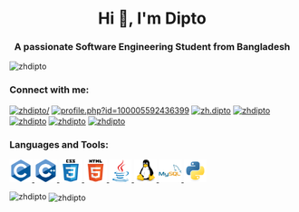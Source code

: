 <h1 align="center">Hi 👋, I'm Dipto</h1>
<h3 align="center">A passionate Software Engineering Student from Bangladesh</h3>

<p align="left"> <img src="https://komarev.com/ghpvc/?username=zhdipto&label=Profile%20views&color=0e75b6&style=flat" alt="zhdipto" /> </p>

<h3 align="left">Connect with me:</h3>
<p align="left">
<a href="https://linkedin.com/in/zhdipto/" target="blank"><img align="center" src="https://raw.githubusercontent.com/rahuldkjain/github-profile-readme-generator/master/src/images/icons/Social/linked-in-alt.svg" alt="zhdipto/" height="30" width="40" /></a>
<a href="https://fb.com/profile.php?id=100005592436399" target="blank"><img align="center" src="https://raw.githubusercontent.com/rahuldkjain/github-profile-readme-generator/master/src/images/icons/Social/facebook.svg" alt="profile.php?id=100005592436399" height="30" width="40" /></a>
<a href="https://instagram.com/zh.dipto" target="blank"><img align="center" src="https://raw.githubusercontent.com/rahuldkjain/github-profile-readme-generator/master/src/images/icons/Social/instagram.svg" alt="zh.dipto" height="30" width="40" /></a>
<a href="https://www.codechef.com/users/zhdipto" target="blank"><img align="center" src="https://cdn.jsdelivr.net/npm/simple-icons@3.1.0/icons/codechef.svg" alt="zhdipto" height="30" width="40" /></a>
<a href="https://www.hackerrank.com/zhdipto" target="blank"><img align="center" src="https://raw.githubusercontent.com/rahuldkjain/github-profile-readme-generator/master/src/images/icons/Social/hackerrank.svg" alt="zhdipto" height="30" width="40" /></a>
<a href="https://codeforces.com/profile/zhdipto" target="blank"><img align="center" src="https://raw.githubusercontent.com/rahuldkjain/github-profile-readme-generator/master/src/images/icons/Social/codeforces.svg" alt="zhdipto" height="30" width="40" /></a>
<a href="https://www.leetcode.com/zhdipto" target="blank"><img align="center" src="https://raw.githubusercontent.com/rahuldkjain/github-profile-readme-generator/master/src/images/icons/Social/leet-code.svg" alt="zhdipto" height="30" width="40" /></a>
</p>

<h3 align="left">Languages and Tools:</h3>
<p align="left"> <a href="https://www.cprogramming.com/" target="_blank" rel="noreferrer"> <img src="https://raw.githubusercontent.com/devicons/devicon/master/icons/c/c-original.svg" alt="c" width="40" height="40"/> </a> <a href="https://www.w3schools.com/cpp/" target="_blank" rel="noreferrer"> <img src="https://raw.githubusercontent.com/devicons/devicon/master/icons/cplusplus/cplusplus-original.svg" alt="cplusplus" width="40" height="40"/> </a> <a href="https://www.w3schools.com/css/" target="_blank" rel="noreferrer"> <img src="https://raw.githubusercontent.com/devicons/devicon/master/icons/css3/css3-original-wordmark.svg" alt="css3" width="40" height="40"/> </a> <a href="https://www.w3.org/html/" target="_blank" rel="noreferrer"> <img src="https://raw.githubusercontent.com/devicons/devicon/master/icons/html5/html5-original-wordmark.svg" alt="html5" width="40" height="40"/> </a> <a href="https://www.java.com" target="_blank" rel="noreferrer"> <img src="https://raw.githubusercontent.com/devicons/devicon/master/icons/java/java-original.svg" alt="java" width="40" height="40"/> </a> <a href="https://www.linux.org/" target="_blank" rel="noreferrer"> <img src="https://raw.githubusercontent.com/devicons/devicon/master/icons/linux/linux-original.svg" alt="linux" width="40" height="40"/> </a> <a href="https://www.mysql.com/" target="_blank" rel="noreferrer"> <img src="https://raw.githubusercontent.com/devicons/devicon/master/icons/mysql/mysql-original-wordmark.svg" alt="mysql" width="40" height="40"/> </a> <a href="https://www.python.org" target="_blank" rel="noreferrer"> <img src="https://raw.githubusercontent.com/devicons/devicon/master/icons/python/python-original.svg" alt="python" width="40" height="40"/> </a> </p>

<p><img align="left" src="https://github-readme-stats.vercel.app/api/top-langs?username=zhdipto&show_icons=true&locale=en&layout=compact" alt="zhdipto" /></p>

<p>&nbsp;<img align="center" src="https://github-readme-stats.vercel.app/api?username=zhdipto&show_icons=true&locale=en" alt="zhdipto" /></p>

